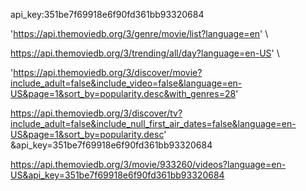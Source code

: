 api_key:351be7f69918e6f90fd361bb93320684

'https://api.themoviedb.org/3/genre/movie/list?language=en' \



https://api.themoviedb.org/3/trending/all/day?language=en-US' \


'https://api.themoviedb.org/3/discover/movie?include_adult=false&include_video=false&language=en-US&page=1&sort_by=popularity.desc&with_genres=28' 


https://api.themoviedb.org/3/discover/tv?include_adult=false&include_null_first_air_dates=false&language=en-US&page=1&sort_by=popularity.desc' \&api_key=351be7f69918e6f90fd361bb93320684


https://api.themoviedb.org/3/movie/933260/videos?language=en-US&api_key=351be7f69918e6f90fd361bb93320684